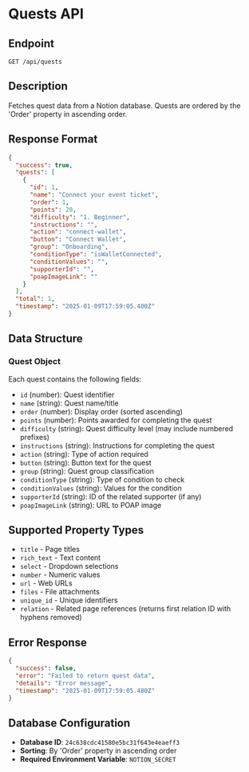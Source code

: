 # Quests API

## Endpoint
`GET /api/quests`

## Description
Fetches quest data from a Notion database. Quests are ordered by the 'Order' property in ascending order.

## Response Format

```json
{
  "success": true,
  "quests": [
    {
      "id": 1,
      "name": "Connect your event ticket",
      "order": 1,
      "points": 20,
      "difficulty": "1. Beginner",
      "instructions": "",
      "action": "connect-wallet",
      "button": "Connect Wallet",
      "group": "Onboarding",
      "conditionType": "isWalletConnected",
      "conditionValues": "",
      "supporterId": "",
      "poapImageLink": ""
    }
  ],
  "total": 1,
  "timestamp": "2025-01-09T17:59:05.480Z"
}
```

## Data Structure

### Quest Object
Each quest contains the following fields:

- `id` (number): Quest identifier
- `name` (string): Quest name/title
- `order` (number): Display order (sorted ascending)
- `points` (number): Points awarded for completing the quest
- `difficulty` (string): Quest difficulty level (may include numbered prefixes)
- `instructions` (string): Instructions for completing the quest
- `action` (string): Type of action required
- `button` (string): Button text for the quest
- `group` (string): Quest group classification
- `conditionType` (string): Type of condition to check
- `conditionValues` (string): Values for the condition
- `supporterId` (string): ID of the related supporter (if any)
- `poapImageLink` (string): URL to POAP image

## Supported Property Types
- `title` - Page titles
- `rich_text` - Text content
- `select` - Dropdown selections
- `number` - Numeric values
- `url` - Web URLs
- `files` - File attachments
- `unique_id` - Unique identifiers
- `relation` - Related page references (returns first relation ID with hyphens removed)

## Error Response
```json
{
  "success": false,
  "error": "Failed to return quest data",
  "details": "Error message",
  "timestamp": "2025-01-09T17:59:05.480Z"
}
```

## Database Configuration
- **Database ID**: `24c638cdc41580e5bc31f643e4eaeff3`
- **Sorting**: By 'Order' property in ascending order
- **Required Environment Variable**: `NOTION_SECRET`
